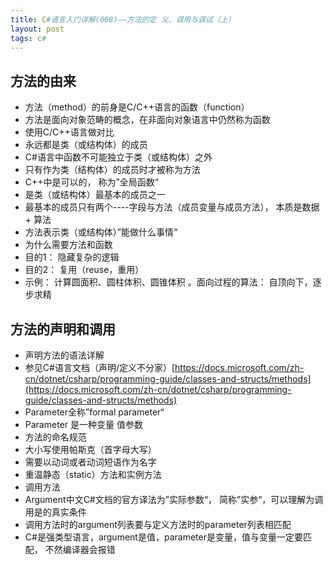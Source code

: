 ```yaml
---
title: C#语言入门详解(008)——方法的定 义、调用与调试（上）
layout: post
tags: c#
---
```


## 方法的由来
* 方法（method）的前身是C/C++语言的函数（function）
 * 方法是面向对象范畴的概念，在非面向对象语言中仍然称为函数
 * 使用C/C++语言做对比
* 永远都是类（或结构体）的成员
 * C#语言中函数不可能独立于类（或结构体）之外
 * 只有作为类（结构体）的成员时才被称为方法
 * C++中是可以的， 称为”全局函数“
* 是类（或结构体）最基本的成员之一
 * 最基本的成员只有两个----字段与方法（成员变量与成员方法）， 本质是数据 +  算法
 * 方法表示类（或结构体）”能做什么事情“
* 为什么需要方法和函数
 * 目的1： 隐藏复杂的逻辑
 * 目的2： 复用（reuse，重用）
 * 示例： 计算圆面积、圆柱体积、圆锥体积 。面向过程的算法： 自顶向下，逐步求精

## 方法的声明和调用
* 声明方法的语法详解
 * 参见C#语言文档（声明/定义不分家）[https://docs.microsoft.com/zh-cn/dotnet/csharp/programming-guide/classes-and-structs/methods](https://docs.microsoft.com/zh-cn/dotnet/csharp/programming-guide/classes-and-structs/methods)
 * Parameter全称”formal parameter“
 * Parameter 是一种变量 值参数
* 方法的命名规范
 * 大小写使用帕斯克（首字母大写）
 * 需要以动词或者动词短语作为名字
* 重温静态（static）方法和实例方法
* 调用方法
 * Argument中文C#文档的官方译法为”实际参数“， 简称”实参“，可以理解为调用是的真实条件
 * 调用方法时的argument列表要与定义方法时的parameter列表相匹配
  * C#是强类型语言，argument是值，parameter是变量，值与变量一定要匹配， 不然编译器会报错